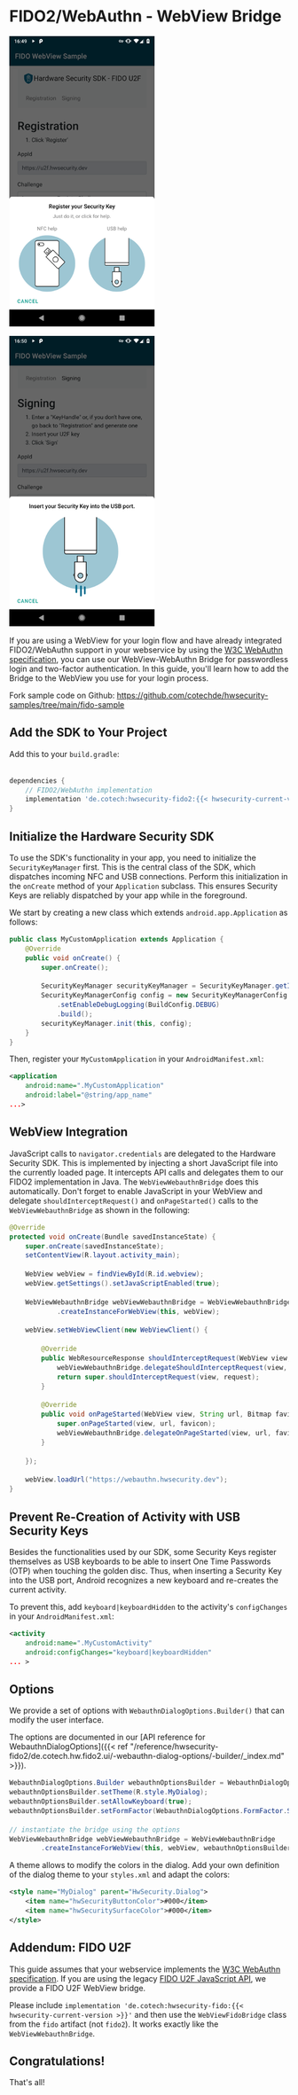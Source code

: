 

# FIDO2/WebAuthn - WebView Bridge

![Registering a new Security Key using the WebView Bridge](fido-webview-register.png)

![Authentication using the WebView Bridge](fido-webview-authenticate.png)


If you are using a WebView for your login flow and have already integrated FIDO2/WebAuthn support in your webservice by using the [W3C WebAuthn specification](https://www.w3.org/TR/webauthn/), you can use our WebView-WebAuthn Bridge for passwordless login and two-factor authentication.
In this guide, you'll learn how to add the Bridge to the WebView you use for your login process.

Fork sample code on Github: https://github.com/cotechde/hwsecurity-samples/tree/main/fido-sample


## Add the SDK to Your Project

Add this to your ``build.gradle``:

```gradle

dependencies {
    // FIDO2/WebAuthn implementation
    implementation 'de.cotech:hwsecurity-fido2:{{< hwsecurity-current-version >}}'
}
```

## Initialize the Hardware Security SDK

To use the SDK's functionality in your app, you need to initialize the ``SecurityKeyManager`` first.
This is the central class of the SDK, which dispatches incoming NFC and USB connections.
Perform this initialization in the ``onCreate`` method of your ``Application`` subclass.
This ensures Security Keys are reliably dispatched by your app while in the foreground.

We start by creating a new class which extends ``android.app.Application`` as follows:


```java
public class MyCustomApplication extends Application {
    @Override
    public void onCreate() {
        super.onCreate();

        SecurityKeyManager securityKeyManager = SecurityKeyManager.getInstance();
        SecurityKeyManagerConfig config = new SecurityKeyManagerConfig.Builder()
            .setEnableDebugLogging(BuildConfig.DEBUG)
            .build();
        securityKeyManager.init(this, config);
    }
}
```

Then, register your ``MyCustomApplication`` in your ``AndroidManifest.xml``:

```xml
<application 
    android:name=".MyCustomApplication"
    android:label="@string/app_name" 
...>
```

## WebView Integration

JavaScript calls to ``navigator.credentials`` are delegated to the Hardware Security SDK.
This is implemented by injecting a short JavaScript file into the currently loaded page.
It intercepts API calls and delegates them to our FIDO2 implementation in Java.
The ``WebViewWebauthnBridge`` does this automatically.
Don't forget to enable JavaScript in your WebView and delegate ``shouldInterceptRequest()`` and ``onPageStarted()`` calls to the ``WebViewWebauthnBridge`` as shown in the following:


```java
@Override
protected void onCreate(Bundle savedInstanceState) {
    super.onCreate(savedInstanceState);
    setContentView(R.layout.activity_main);

    WebView webView = findViewById(R.id.webview);
    webView.getSettings().setJavaScriptEnabled(true);

    WebViewWebauthnBridge webViewWebauthnBridge = WebViewWebauthnBridge
            .createInstanceForWebView(this, webView);

    webView.setWebViewClient(new WebViewClient() {

        @Override
        public WebResourceResponse shouldInterceptRequest(WebView view, WebResourceRequest request) {
            webViewWebauthnBridge.delegateShouldInterceptRequest(view, request);
            return super.shouldInterceptRequest(view, request);
        }

        @Override
        public void onPageStarted(WebView view, String url, Bitmap favicon) {
            super.onPageStarted(view, url, favicon);
            webViewWebauthnBridge.delegateOnPageStarted(view, url, favicon);
        }

    });

    webView.loadUrl("https://webauthn.hwsecurity.dev");
}
```

## Prevent Re-Creation of Activity with USB Security Keys

Besides the functionalities used by our SDK, some Security Keys register themselves as USB keyboards to be able to insert One Time Passwords (OTP) when touching the golden disc.
Thus, when inserting a Security Key into the USB port, Android recognizes a new keyboard and re-creates the current activity.

To prevent this, add ``keyboard|keyboardHidden`` to the activity's ``configChanges`` in your ``AndroidManifest.xml``:

```xml
<activity
    android:name=".MyCustomActivity"
    android:configChanges="keyboard|keyboardHidden"
... >
```

## Options

We provide a set of options with ``WebauthnDialogOptions.Builder()`` that can modify the user interface.

The options are documented in our [API reference for WebauthnDialogOptions]({{< ref "/reference/hwsecurity-fido2/de.cotech.hw.fido2.ui/-webauthn-dialog-options/-builder/_index.md" >}}).


```java
WebauthnDialogOptions.Builder webauthnOptionsBuilder = WebauthnDialogOptions.builder();
webauthnOptionsBuilder.setTheme(R.style.MyDialog);
webauthnOptionsBuilder.setAllowKeyboard(true);
webauthnOptionsBuilder.setFormFactor(WebauthnDialogOptions.FormFactor.SMART_CARD);

// instantiate the bridge using the options
WebViewWebauthnBridge webViewWebauthnBridge = WebViewWebauthnBridge
        .createInstanceForWebView(this, webView, webauthnOptionsBuilder);
```

A theme allows to modify the colors in the dialog.
Add your own definition of the dialog theme to your ``styles.xml`` and adapt the colors:
```xml
<style name="MyDialog" parent="HwSecurity.Dialog">
    <item name="hwSecurityButtonColor">#000</item>
    <item name="hwSecuritySurfaceColor">#000</item>
</style>
```

## Addendum: FIDO U2F

This guide assumes that your webservice implements the [W3C WebAuthn specification](https://www.w3.org/TR/webauthn/). If you are using the legacy [FIDO U2F JavaScript API](https://fidoalliance.org/specs/fido-u2f-v1.2-ps-20170411/fido-u2f-javascript-api-v1.2-ps-20170411.html), we provide a FIDO U2F WebView bridge.

Please include ``implementation 'de.cotech:hwsecurity-fido:{{< hwsecurity-current-version >}}'`` and then use the ``WebViewFidoBridge`` class from the ``fido`` artifact (not ``fido2``).
It works exactly like the ``WebViewWebauthnBridge``.

## Congratulations!

That's all!

